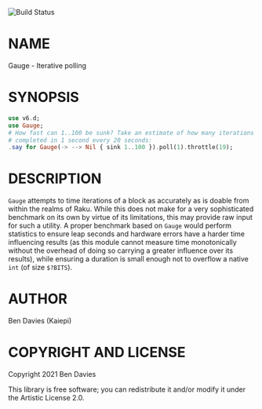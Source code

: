 ![Build Status](https://github.com/Kaiepi/ra-Gauge/actions/workflows/test.yml/badge.svg)

NAME
====

Gauge - Iterative polling

SYNOPSIS
========

```raku
use v6.d;
use Gauge;
# How fast can 1..100 be sunk? Take an estimate of how many iterations can be
# completed in 1 second every 20 seconds:
.say for Gauge(-> --> Nil { sink 1..100 }).poll(1).throttle(19);
```

DESCRIPTION
===========

`Gauge` attempts to time iterations of a block as accurately as is doable from
within the realms of Raku. While this does not make for a very sophisticated
benchmark on its own by virtue of its limitations, this may provide raw input
for such a utility. A proper benchmark based on `Gauge` would perform statistics
to ensure leap seconds and hardware errors have a harder time influencing
results (as this module cannot measure time monotonically without the overhead
of doing so carrying a greater influence over its results), while ensuring a
duration is small enough not to overflow a native `int` (of size `$?BITS`).

AUTHOR
======

Ben Davies (Kaiepi)

COPYRIGHT AND LICENSE
=====================

Copyright 2021 Ben Davies

This library is free software; you can redistribute it and/or modify it under the Artistic License 2.0.
